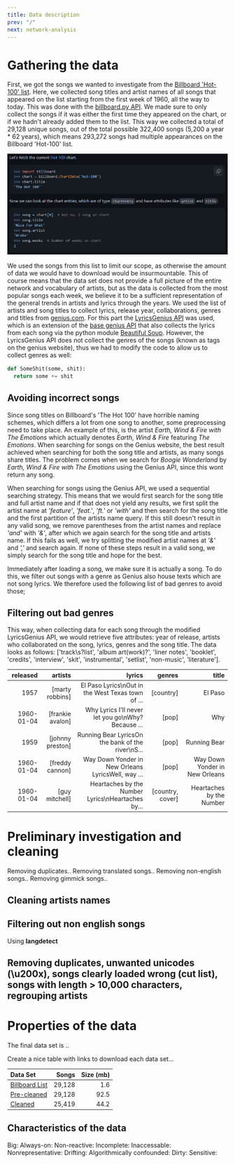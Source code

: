 ```yaml
---
title: Data description
prev: "/"
next: network-analysis
---
```


# Gathering the data
First, we got the songs we wanted to investigate from the [Billboard 'Hot-100' list](https://www.billboard.com/charts/hot-100/). Here, we collected song titles and artist names of all songs that appeared on the list starting from the first week of 1960, all the way to today. This was done with the [billboard.py API](https://github.com/guoguo12/billboard-charts). We made sure to only collect the songs if it was either the first time they appeared on the chart, or if we hadn't already added them to the list. This way we collected a total of 29,128 unique songs, out of the total possible 322,400 songs (5,200 a year * 62 years), which means 293,272 songs had multiple appearances on the Billboard 'Hot-100' list.

![](/images/billboard_py.png)

We used the songs from this list to limit our scope, as otherwise the amount of data we would have to download would be insurmountable. This of course means that the data set does not provide a full picture of the entire network and vocabulary of artists, but as the data is collected from the most popular songs each week, we believe it to be a sufficient representation of the general trends in artists and lyrics through the years. We used the list of artists and song titles to collect lyrics, release year, collaborations, genres and titles from [genius.com](https://genius.com/Rick-astley-never-gonna-give-you-up-lyrics). For this part the [LyricsGenius API](https://lyricsgenius.readthedocs.io/en/master/) was used, which is an extension of the [base genius API](https://docs.genius.com/) that also collects the lyrics from each song via the python module [Beautiful Soup](https://www.crummy.com/software/BeautifulSoup/). However, the LyricsGenius API does not collect the genres of the songs (known as tags on the genius website), thus we had to modify the code to allow us to collect genres as well:

```Python
def SomeShit(some, shit):
  return some += shit
````

## Avoiding incorrect songs
Since song titles on Billboard's 'The Hot 100' have horrible naming schemes, which differs a lot from one song to another, some preprocessing need to take place. An example of this, is the artist *Earth, Wind \& Fire with The Emotions* which actually denotes *Earth, Wind \& Fire* featuring *The Emotions*. When searching for songs on the Genius website, the best result achieved when searching for both the song title and artists, as many songs share titles. The problem comes when we search for *Boogie Wonderland* by *Earth, Wind \& Fire with The Emotions* using the Genius API, since this wont return any song. 

When searching for songs using the Genius API, we used a sequential searching strategy. This means that we would first search for the song title and full artist name and if that does not yield any results, we first split the artist name at *'feature'*, *'feat.'*, *'ft.'* or *'with'* and then search for the song title and the first partition of the artists name query. If this still doesn't result in any valid song, we remove parentheses from the artist names and replace *'and'* with *'&'*, after which we again search for the song title and artists name. If this fails as well, we try splitting the modified artist names at *'&'* and *','* and search again. If none of these steps result in a valid song, we simply search for the song title and hope for the best.

Immediately after loading a song, we make sure it is actually a song. To do this, we filter out songs with a genre as Genius also house texts which are not song lyrics. We therefore used the following list of bad genres to avoid those; 

## Filtering out bad genres

This way, when collecting data for each song through the modified LyricsGenius API, we would retrieve five attributes: year of release, artists who collaborated on the song, lyrics, genres and the song title. The data looks as follows: \['track\\s?list', 'album art(work)?', 'liner notes', 'booklet', 'credits', 'interview', 'skit', 'instrumental', 'setlist', 'non-music', 'literature'\].

|   released |    artists       |                                              lyrics |    genres        |   title                        |
|     ----:  |           ---:   |                                               ---:  |     ---:         |   ----:                        |
|   1957     |  [marty robbins] | El Paso Lyrics\nOut in the West Texas town of ...   | [country]        | El Paso                        |
| 1960-01-04 | [frankie avalon] | Why Lyrics I'll never let you go\nWhy? Because ...  | [pop]            | Why                            |
| 1959       | [johnny preston] | Running Bear LyricsOn the bank of the river\nS...   | [pop]            | Running Bear                   |
| 1960-01-04 | [freddy cannon]  | Way Down Yonder in New Orleans LyricsWell, way ...  | [pop]            | Way Down Yonder in New Orleans |
| 1960-01-04 | [guy mitchell]   | Heartaches by the Number Lyrics\nHeartaches by...   | [country, cover] | Heartaches by the Number       |

# Preliminary investigation and cleaning
Removing duplicates..
Removing translated songs..
Removing non-english songs..
Removing gimmick songs..

## Cleaning artists names



## Filtering out non english songs
Using **langdetect**


## Removing duplicates, unwanted unicodes (\u200x), songs clearly loaded wrong (cut list), songs with length > 10,000 characters, regrouping artists 




# Properties of the data
The final data set is ..

Create a nice table with links to download each data set...

|      Data Set     | Songs  | Size (mb) |
|:------------------|-------:|----------:|
|[Billboard List](#)| 29,128 | 1.6       |
|[Pre-cleaned](#)   | 29,128 | 92.5      |
|[Cleaned](#)       | 25,419 | 44.2      |

## Characteristics of the data
Big:
Always-on:
Non-reactive:
Incomplete:
Inaccessable:
Nonrepresentative:
Drifting:
Algorithmically confounded:
Dirty:
Sensitive:




